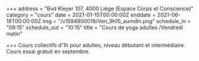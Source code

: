 +++
address = "Bvd Kleyer 107, 4000 Liège (Espace Corps et Conscience)"
category = "cours"
date = 2021-01-15T00:00:00Z
enddate = 2021-06-18T00:00:00Z
img = "/v1594800019/Ven_9h15_aumdln.png"
schedule_in = "09:15"
schedule_out = "10:15"
title = "Cours de yoga adultes /Vendredi matin"

+++
Cours collectifs d'1h pour adultes, niveau débutant et intermédiaire. Cours essai gratuit en septembre.